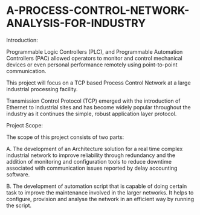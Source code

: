 # A-PROCESS-CONTROL-NETWORK-ANALYSIS-FOR-INDUSTRY

Introduction:

Programmable Logic Controllers (PLC), and Programmable Automation Controllers (PAC) allowed operators to monitor and control mechanical devices or even personal performance remotely using point-to-point communication.

This project will focus on a TCP based Process Control Network at a large industrial processing facility.

Transmission Control Protocol (TCP) emerged with the introduction of Ethernet to industrial sites and has become widely popular throughout the industry as it continues the simple, robust application layer protocol.

Project Scope:

The scope of this project consists of two parts:

A. The development of an Architecture solution for a real time complex industrial network to improve reliability through redundancy and the addition of monitoring and configuration tools to reduce downtime associated with communication issues reported by delay accounting software.

B. The development of automation script that is capable of doing certain task to improve the maintenance involved in the larger networks. It helps to configure, provision and analyse the network in an efficient way by running the script.

